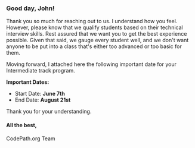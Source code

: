 ### Good day, **John**! 

Thank you so much for reaching out to us. 
I understand how you feel. However, please know that we qualify students based on their technical interview skills. 
Rest assured that we want you to get the best experience possible. Given that said, we gauge every student well, and we don't want anyone to be put into a class that's either too advanced or too basic for them. 

Moving forward, I attached here the following important date for your Intermediate track program.

**Important Dates:**
* Start Date: **June 7th**
* End Date: **August 21st**

Thank you for your understanding. 
 
#### **All the best,**
CodePath.org Team
